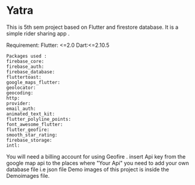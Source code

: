 # Yatra
This is 5th sem project based on Flutter and firestore database. It is a simple rider sharing app .

Requirement:
    Flutter: <=2.0
    Dart:<=2.10.5


    Packages used :
    firebase_core:
    firebase_auth:
    firebase_database:
    fluttertoast:
    google_maps_flutter:
    geolocator:
    geocoding:
    http:
    provider:
    email_auth:
    animated_text_kit:
    flutter_polyline_points:
    font_awesome_flutter:
    flutter_geofire:
    smooth_star_rating:
    firebase_storage:
    intl:
  
  You will need a billing account for using Geofire . insert Api key from the google map api to the places where "Your Api" you need to add your own database file i.e json file
  Demo images of this project is inside the Demoimages file.
  
